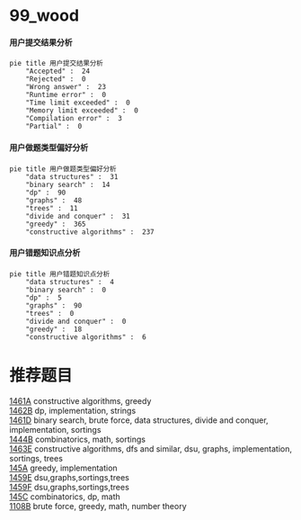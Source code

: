 # 99_wood

<!-- tabs:start -->



#### **用户提交结果分析**

```mermaid
pie title 用户提交结果分析
    "Accepted" :  24
    "Rejected" :  0
    "Wrong answer" :  23
    "Runtime error" :  0
    "Time limit exceeded" :  0
    "Memory limit exceeded" :  0
    "Compilation error" :  3
    "Partial" :  0
```

#### **用户做题类型偏好分析**

```mermaid
pie title 用户做题类型偏好分析
    "data structures" :  31
    "binary search" :  14
    "dp" :  90
    "graphs" :  48
    "trees" :  11
    "divide and conquer" :  31
    "greedy" :  365
    "constructive algorithms" :  237
```
#### **用户错题知识点分析**

```mermaid
pie title 用户错题知识点分析
    "data structures" :  4
    "binary search" :  0
    "dp" :  5
    "graphs" :  90
    "trees" :  0
    "divide and conquer" :  0
    "greedy" :  18
    "constructive algorithms" :  6
```



<!-- tabs:end -->
# 推荐题目
[1461A](https://codeforces.com/contest/1461/problem/A)		constructive algorithms,
                        greedy		  
[1462B](https://codeforces.com/contest/1462/problem/B)		dp,
                        implementation,
                        strings		  
[1461D](https://codeforces.com/contest/1461/problem/D)		binary search,
                        brute force,
                        data structures,
                        divide and conquer,
                        implementation,
                        sortings		  
[1444B](https://codeforces.com/contest/1444/problem/B)		combinatorics,
                        math,
                        sortings		  
[1463E](https://codeforces.com/contest/1463/problem/E)		constructive algorithms,
                        dfs and similar,
                        dsu,
                        graphs,
                        implementation,
                        sortings,
                        trees		  
[145A](https://codeforces.com/contest/145/problem/A)		greedy,
                        implementation		  
[1459E](https://codeforces.com/contest/1459/problem/E)		dsu,graphs,sortings,trees		  
[1459F](https://codeforces.com/contest/1459/problem/F)		dsu,graphs,sortings,trees		  
[145C](https://codeforces.com/contest/145/problem/C)		combinatorics,
                        dp,
                        math		  
[1108B](https://codeforces.com/contest/1108/problem/B)		brute force,
                        greedy,
                        math,
                        number theory		  
